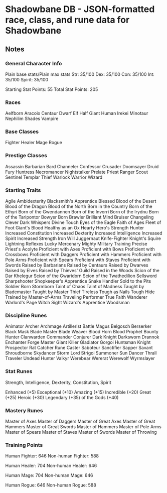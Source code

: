 # Shadowbane DB - JSON-formatted race, class, and rune data for Shadowbane

## Notes

### General Character Info
Plain base stats/Plain max stats
Str: 35/100
Dex: 35/100
Con: 35/100
Int: 35/100
Spirit: 35/100

Starting Stat Points: 55
Total Stat Points: 205

### Races
Aelfborn
Aracoix
Centaur
Dwarf
Elf
Half Giant
Human
Irekei
Minotaur
Nephilim
Shades
Vampire

### Base Classes
Fighter
Healer
Mage
Rogue

### Prestige Classes
Assassin
Barbarian
Bard
Channeler
Confessor
Crusader
Doomsayer
Druid
Fury
Huntress
Necromancer
Nightstalker
Prelate
Priest
Ranger
Scout
Sentinel
Templar
Thief
Warlock
Warrior
Wizard

### Starting Traits
Agile
Ambidexterity
Blacksmith's Apprentice
Blessed
Blood of the Desert
Blood of the Dragon
Blood of the North
Born in the Country 
Born of the Ethyri
Born of the Gwendannen
Born of the Invorri
Born of the Irydnu
Born of the Taripontor
Bowyer Born
Brawler
Brilliant Mind
Bruiser
Changeling
Clever
Dark Whispers
Divine Touch
Eyes of the Eagle
Faith of Ages
Fleet of Foot
Giant's Blood
Healthy as an Ox
Hearty
Hero's Strength
Hunter
Increased Constitution
Increased Dexterity
Increased Intelligence
Increased Spirit
Increased Strength
Iron Will
Juggernaut
Knife-Fighter
Knight's Squire
Lightning Reflexes
Lucky
Mercenary
Mighty
Military Training
Precise
Priest's Acolyte
Proficient with Axes
Proficient with Bows
Proficient with Crossbows
Proficient with Daggers
Proficient with Hammers
Proficient with Pole Arms
Proficient with Spears
Proficient with Staves
Proficient with Swords
Raised by Barbarians
Raised by Centaurs
Raised by Dwarves
Raised by Elves
Raised by Thieves' Guild
Raised in the Woods 
Scion of the Dar Khelegur
Scion of the Gwaridorn
Scion of the Twathedilion
Sellsword
Sharpshooter
Shopkeeper's Apprentice
Snake Handler
Sold to the Pits
Soldier Born
Stormborn
Taint of Chaos
Taint of Madness 
Taught by Blademaster
Taught by Master 
Thief Tireless
Tough as Nails
Tough Hide
Trained by Master-of-Arms
Traveling Performer
True Faith
Wanderer
Warlord's Page
Witch Sight
Wizard's Apprentice
Woodsman

### Discipline Runes
Animator
Archer
Archmage
Artillerist
Battle Magus
Belgosch
Berserker
Black Mask
Blade Master
Blade Weaver
Blood Horn
Blood Prophet
Bounty Hunter
Clanwarden
Commander
Conjurer
Dark Knight
Darksworn
Drannok
Enchanter
Forge Master
Giant Killer
Gladiator
Gorgoi
Huntsman
Knight
Prospector
Rat Catcher
Rune Caster
Saboteur
Sanctifier
Sapper
Savant
Shroudborne
Skydancer
Storm Lord
Strigoi
Summoner
Sun Dancer
Thrall
Traveler
Undead Hunter
Valkyr
Werebear
Wererat
Werewolf
Wyrmslayer

### Stat Runes
Strength, Intelligence, Dexterity, Constitution, Spirit

Enhanced (+5)
Exceptional (+10)
Amazing (+15)
Incredible (+20)
Great (+25)
Heroic (+30)
Legendary (+35)
of the Gods (+40)

### Mastery Runes
Master of Axes
Master of Daggers
Master of Great Axes
Master of Great Hammers
Master of Great Swords
Master of Hammers
Master of Pole Arms
Master of Spears
Master of Staves
Master of Swords
Master of Throwing

### Training Points
Human Fighter: 646
Non-human Fighter: 588

Human Healer: 704
Non-human Healer: 646

Human Mage: 704
Non-human Mage: 646

Human Rogue: 646
Non-human Rogue: 588